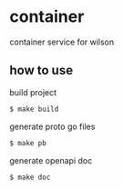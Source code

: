 # container

container service for wilson

## how to use

build project

```bash
$ make build
```

generate proto go files

```bash
$ make pb
```

generate openapi doc

```bash
$ make doc
```